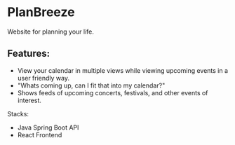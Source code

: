 # PlanBreeze
Website for planning your life.

## Features:
- View your calendar in multiple views while viewing upcoming events in a user friendly way.  
- "Whats coming up, can I fit that into my calendar?"
- Shows feeds of upcoming concerts, festivals, and other events of interest.

Stacks:
- Java Spring Boot API
- React Frontend
